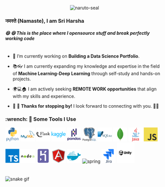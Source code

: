 <p align="center">
<img alt="naruto-seal" width="750px" src="https://github.com/srihar5ha/srihar5ha/blob/main/seal-sage.jpg"</img>
</p>

### नमस्ते (Namaste), I am Sri Harsha

##### :smile: :smile: This is the place where I opensource stuff and break perfectly working code
#

- 🔭 I’m currently working on **Building a Data Science Portfolio**.

- 📚👓 I am currently expanding my knowledge and expertise in the field of **Machine Learning-Deep Learning** through self-study and hands-on projects. 

-  🌍💻🏠 I am actively seeking **REMOTE WORK opportunities** that align with my skills and experience.

- 🌟 🌟 **Thanks for stopping by!** I look forward to connecting with you. 🌟🌟

<h3>:wrench:  🚀 Some Tools I Use </h2>
<p align="left">
<img src="https://raw.githubusercontent.com/devicons/devicon/master/icons/python/python-original-wordmark.svg" alt="python" width="45" height="45" />
<img src="https://raw.githubusercontent.com/devicons/devicon/master/icons/mysql/mysql-original-wordmark.svg" alt="mysql" width="45" height="45" />
<img src="https://github.com/devicons/devicon/blob/master/icons/flask/flask-original-wordmark.svg" alt="flask" width="45" height="45" />
<img src="https://github.com/devicons/devicon/blob/master/icons/kaggle/kaggle-original-wordmark.svg" alt="kaggle" width="45" height="45" />
<img src="https://github.com/devicons/devicon/blob/master/icons/pandas/pandas-original-wordmark.svg" alt="pandas" width="45" height="45" />
<img src="https://github.com/devicons/devicon/blob/master/icons/postgresql/postgresql-original-wordmark.svg" alt="postgre" width="45" height="45" />
<img src="https://github.com/devicons/devicon/blob/master/icons/sqlite/sqlite-original-wordmark.svg" alt="sqlite" width="45" height="45" />
<img src="https://raw.githubusercontent.com/devicons/devicon/master/icons/mongodb/mongodb-original.svg" alt="mongodb" width="45" height="45" />
<img src="https://raw.githubusercontent.com/devicons/devicon/master/icons/java/java-original-wordmark.svg" alt="java" width="45" height="45" />
<img src="https://raw.githubusercontent.com/devicons/devicon/master/icons/javascript/javascript-original.svg" alt="javascript" width="45" height="45" />
<img src="https://raw.githubusercontent.com/devicons/devicon/master/icons/typescript/typescript-original.svg" alt="typescript" width="45" height="45" />
<img src="https://raw.githubusercontent.com/devicons/devicon/master/icons/nodejs/nodejs-original-wordmark.svg" alt="nodejs" width="45" height="45" />
<img src="https://raw.githubusercontent.com/devicons/devicon/master/icons/heroku/heroku-plain.svg" alt="heroku" width="45" height="45" />
<img src="https://raw.githubusercontent.com/devicons/devicon/master/icons/angularjs/angularjs-original.svg" alt="angular-js" width="45" height="45" />
<img src="https://github.com/devicons/devicon/blob/master/icons/docker/docker-plain.svg" alt="docker-plain" width="45" height="45" />
<img src="https://www.vectorlogo.zone/logos/springio/springio-icon.svg" alt="spring" width="45" height="45" />
<img src="https://github.com/devicons/devicon/blob/master/icons/jira/jira-original-wordmark.svg" alt="jira" width="45" height="45" />
<img src="https://github.com/devicons/devicon/blob/master/icons/unity/unity-original-wordmark.svg" alt="unity" width="55" height="65" />  
</p>

#

![snake gif](https://github.com/srihar5ha/srihar5ha/blob/output/github-contribution-grid-snake.svg) 
